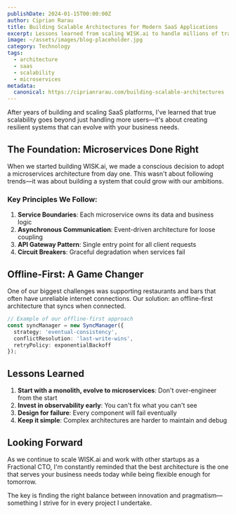 ```yaml
---
publishDate: 2024-01-15T00:00:00Z
author: Ciprian Rarau
title: Building Scalable Architectures for Modern SaaS Applications
excerpt: Lessons learned from scaling WISK.ai to handle millions of transactions while maintaining offline-first capabilities
image: ~/assets/images/blog-placeholder.jpg
category: Technology
tags:
  - architecture
  - saas
  - scalability
  - microservices
metadata:
  canonical: https://ciprianrarau.com/building-scalable-architectures
---
```


After years of building and scaling SaaS platforms, I've learned that true scalability goes beyond just handling more users—it's about creating resilient systems that can evolve with your business needs.

## The Foundation: Microservices Done Right

When we started building WISK.ai, we made a conscious decision to adopt a microservices architecture from day one. This wasn't about following trends—it was about building a system that could grow with our ambitions.

### Key Principles We Follow:

1. **Service Boundaries**: Each microservice owns its data and business logic
2. **Asynchronous Communication**: Event-driven architecture for loose coupling
3. **API Gateway Pattern**: Single entry point for all client requests
4. **Circuit Breakers**: Graceful degradation when services fail

## Offline-First: A Game Changer

One of our biggest challenges was supporting restaurants and bars that often have unreliable internet connections. Our solution: an offline-first architecture that syncs when connected.

```typescript
// Example of our offline-first approach
const syncManager = new SyncManager({
  strategy: 'eventual-consistency',
  conflictResolution: 'last-write-wins',
  retryPolicy: exponentialBackoff
});
```

## Lessons Learned

1. **Start with a monolith, evolve to microservices**: Don't over-engineer from the start
2. **Invest in observability early**: You can't fix what you can't see
3. **Design for failure**: Every component will fail eventually
4. **Keep it simple**: Complex architectures are harder to maintain and debug

## Looking Forward

As we continue to scale WISK.ai and work with other startups as a Fractional CTO, I'm constantly reminded that the best architecture is the one that serves your business needs today while being flexible enough for tomorrow.

The key is finding the right balance between innovation and pragmatism—something I strive for in every project I undertake.